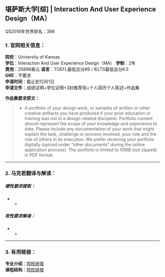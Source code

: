 ## 堪萨斯大学[综] | Interaction And User Experience Design（MA）

QS2018年世界排名：386


### 1. 官网相关信息：

**院校**：University of Kansas  
**学位**：Interaction And User Experience Design（MA）
**学制**：2年  
**费用**：25896美元
**语言**：TOEFL最低总分89 / IELTS最低总分6.5  
**GRE**：不要求    
**申请时间**：截止到12月1日  
**申请文件**：成绩证明+学位证明+3封推荐信+个人简历个人陈述+作品集  

**作品集要求原文：**   

> - A portfolio of your design work, or samples of written or other creative artifacts you have produced if your prior education or training was not in a design-related discipline. Portfolio content should represent the scope of your knowledge and experience to date. Please include any documentation of your work that might explain the task, challenge or process involved, your role and the role of others in its execution. We prefer receiving your portfolio digitally (upload under “other documents” during the online application process). The portfolio is limited to 10MB (not zipped) in PDF format.



---


### 2. 马克君翻译与解读：

##### 硬性要求提取：
- -


##### 软性要求解读：
- -


---


### 3. 有用链接：

**专业介绍**：[院校链接](http://design.ku.edu/ma-interaction-design)  
**课程结构**：[院校链接](http://design.ku.edu/interaction-course-listing)
